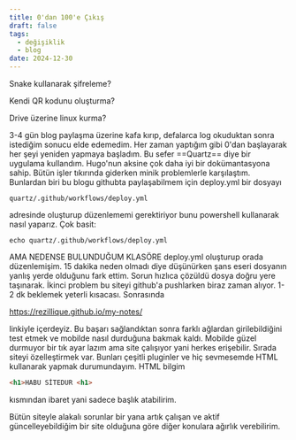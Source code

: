 ```yaml
---
title: 0'dan 100'e Çıkış
draft: false
tags:
  - değişiklik
  - blog
date: 2024-12-30
---
```

 Snake kullanarak şifreleme?
 
 Kendi QR kodunu oluşturma?
 
 Drive üzerine linux kurma?


3-4 gün blog paylaşma üzerine kafa kırıp, defalarca log okuduktan sonra istediğim sonucu elde edemedim. Her zaman yaptığım gibi 0'dan başlayarak her şeyi yeniden yapmaya başladım. Bu sefer ==Quartz== diye bir uygulama kullandım. Hugo'nun aksine çok daha iyi bir dokümantasyona sahip. Bütün işler tıkırında giderken minik problemlerle karşılaştım. Bunlardan biri bu blogu githubta paylaşabilmem için deploy.yml bir dosyayı 

```
quartz/.github/workflows/deploy.yml
```

adresinde oluşturup düzenlememi gerektiriyor bunu powershell kullanarak nasıl yaparız. Çok basit: 

``` Shell
echo quartz/.github/workflows/deploy.yml
```

AMA NEDENSE BULUNDUĞUM KLASÖRE deploy.yml oluşturup orada düzenlemişim. 15 dakika neden olmadı diye düşünürken şans eseri dosyanın yanlış yerde olduğunu fark ettim.  Sorun hızlıca çözüldü dosya doğru yere taşınarak. İkinci problem bu siteyi github'a pushlarken biraz zaman alıyor. 1-2 dk beklemek yeterli kısacası. Sonrasında 

https://rezillique.github.io/my-notes/

linkiyle içerdeyiz. Bu başarı sağlandıktan sonra farklı ağlardan girilebildiğini test etmek ve mobilde nasıl durduğuna bakmak kaldı. Mobilde güzel durmuyor bir tık ayar lazım ama site çalışıyor yani herkes erişebilir. Sırada siteyi özelleştirmek var. Bunları çeşitli pluginler ve hiç sevmesemde HTML kullanarak yapmak durumundayım. HTML bilgim

``` HTML
<h1>HABU SİTEDUR <h1> 
```

kısmından ibaret yani sadece başlık atabilirim. 


Bütün siteyle alakalı sorunlar bir yana artık çalışan ve aktif güncelleyebildiğim bir site olduğuna göre diğer konulara ağırlık verebilirim.


<script src="https://giscus.app/client.js"
        data-repo="Rezillique/my-notes"
        data-repo-id="R_kgDONjvPNw"
        data-category="Announcements"
        data-category-id="DIC_kwDONjvPN84ClpQq"
        data-mapping="pathname"
        data-strict="0"
        data-reactions-enabled="1"
        data-emit-metadata="0"
        data-input-position="bottom"
        data-theme="dark"
        data-lang="en"
        crossorigin="anonymous"
        async>
</script>